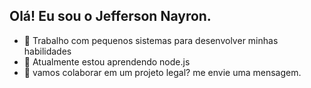 ## Olá! Eu sou o Jefferson Nayron. 

- 🔭 Trabalho com pequenos sistemas para desenvolver minhas habilidades
- 🌱 Atualmente estou aprendendo node.js
- 👯 vamos colaborar em um projeto legal? me envie uma mensagem. 
